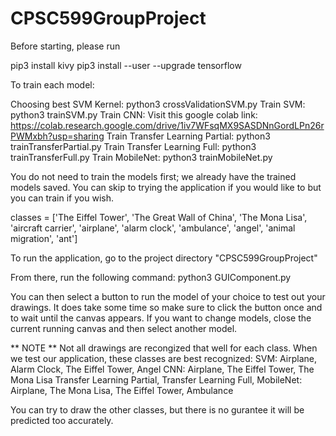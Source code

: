 # CPSC599GroupProject
Before starting, please run

pip3 install kivy
pip3 install --user --upgrade tensorflow

To train each model:

Choosing best SVM Kernel: python3 crossValidationSVM.py
Train SVM: python3 trainSVM.py
Train CNN: Visit this google colab link: https://colab.research.google.com/drive/1iv7WFsqMX9SASDNnGordLPn26rPWMxbh?usp=sharing 
Train Transfer Learning Partial: python3 trainTransferPartial.py 
Train Transfer Learning Full: python3 trainTransferFull.py
Train MobileNet: python3 trainMobileNet.py


You do not need to train the models first; we already have the trained models saved. You can skip to trying the application if you would like to but you can train if you wish.

classes = ['The Eiffel Tower', 'The Great Wall of China', 'The Mona Lisa', 'aircraft carrier', 'airplane', 'alarm clock', 'ambulance', 'angel', 'animal migration', 'ant']

To run the application, go to the project directory "CPSC599GroupProject"

From there, run the following command: python3 GUIComponent.py

You can then select a button to run the model of your choice to test out your drawings. It does take some time so make sure to click the button once and to wait until the canvas appears. If you want to change models, close the current running canvas and then select another model.

** NOTE **
Not all drawings are recongized that well for each class. When we test our application, these classes are best recognized:
SVM: Airplane, Alarm Clock, The Eiffel Tower, Angel
CNN: Airplane, The Eiffel Tower, The Mona Lisa
Transfer Learning Partial, Transfer Learning Full, MobileNet: Airplane, The Mona Lisa, The Eiffel Tower, Ambulance

You can try to draw the other classes, but there is no gurantee it will be predicted too accurately.
